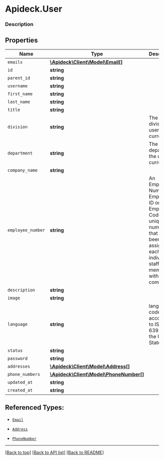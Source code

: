 # Apideck.User

### Description

## Properties
Name | Type | Description | Notes
------------ | ------------- | ------------- | -------------
`emails` | [**\Apideck\Client\Model\Email[]**](Email.md) |  | 
`id` | **string** |  | [optional] 
`parent_id` | **string** |  | [optional] 
`username` | **string** |  | [optional] 
`first_name` | **string** |  | [optional] 
`last_name` | **string** |  | [optional] 
`title` | **string** |  | [optional] 
`division` | **string** | The division the user is currently in. | [optional] 
`department` | **string** | The department the user is currently in. | [optional] 
`company_name` | **string** |  | [optional] 
`employee_number` | **string** | An Employee Number, Employee ID or Employee Code, is a unique number that has been assigned to each individual staff member within a company. | [optional] 
`description` | **string** |  | [optional] 
`image` | **string** |  | [optional] 
`language` | **string** | language code according to ISO 639-1. For the United States - EN | [optional] 
`status` | **string** |  | [optional] 
`password` | **string** |  | [optional] 
`addresses` | [**\Apideck\Client\Model\Address[]**](Address.md) |  | [optional] 
`phone_numbers` | [**\Apideck\Client\Model\PhoneNumber[]**](PhoneNumber.md) |  | [optional] 
`updated_at` | **string** |  | [optional] 
`created_at` | **string** |  | [optional] 





## Referenced Types:
* [`Email`](Email.md)















* [`Address`](Address.md)
* [`PhoneNumber`](PhoneNumber.md)



---

[[Back to top]](#) [[Back to API list]](../../../../README.md#documentation-for-api-endpoints) [[Back to README]](../../../../README.md)



